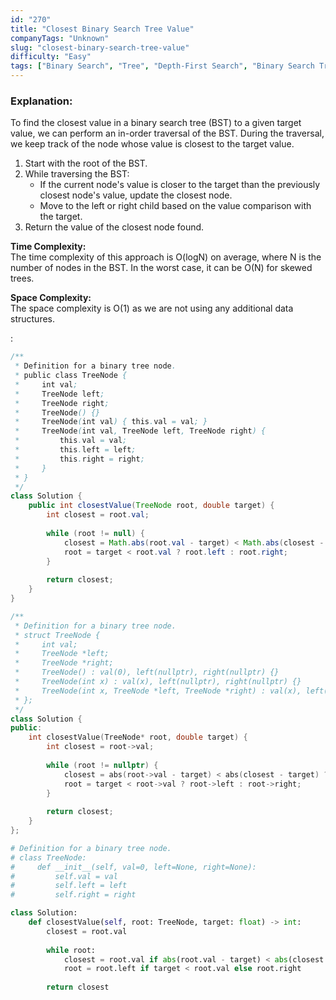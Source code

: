 ```yaml
---
id: "270"
title: "Closest Binary Search Tree Value"
companyTags: "Unknown"
slug: "closest-binary-search-tree-value"
difficulty: "Easy"
tags: ["Binary Search", "Tree", "Depth-First Search", "Binary Search Tree", "Binary Tree"]
---
```


### Explanation:
To find the closest value in a binary search tree (BST) to a given target value, we can perform an in-order traversal of the BST. During the traversal, we keep track of the node whose value is closest to the target value.

1. Start with the root of the BST.
2. While traversing the BST:
   - If the current node's value is closer to the target than the previously closest node's value, update the closest node.
   - Move to the left or right child based on the value comparison with the target.
3. Return the value of the closest node found.

**Time Complexity:**  
The time complexity of this approach is O(logN) on average, where N is the number of nodes in the BST. In the worst case, it can be O(N) for skewed trees.

**Space Complexity:**  
The space complexity is O(1) as we are not using any additional data structures.

:

```java
/**
 * Definition for a binary tree node.
 * public class TreeNode {
 *     int val;
 *     TreeNode left;
 *     TreeNode right;
 *     TreeNode() {}
 *     TreeNode(int val) { this.val = val; }
 *     TreeNode(int val, TreeNode left, TreeNode right) {
 *         this.val = val;
 *         this.left = left;
 *         this.right = right;
 *     }
 * }
 */
class Solution {
    public int closestValue(TreeNode root, double target) {
        int closest = root.val;
        
        while (root != null) {
            closest = Math.abs(root.val - target) < Math.abs(closest - target) ? root.val : closest;
            root = target < root.val ? root.left : root.right;
        }
        
        return closest;
    }
}
```

```cpp
/**
 * Definition for a binary tree node.
 * struct TreeNode {
 *     int val;
 *     TreeNode *left;
 *     TreeNode *right;
 *     TreeNode() : val(0), left(nullptr), right(nullptr) {}
 *     TreeNode(int x) : val(x), left(nullptr), right(nullptr) {}
 *     TreeNode(int x, TreeNode *left, TreeNode *right) : val(x), left(left), right(right) {}
 * };
 */
class Solution {
public:
    int closestValue(TreeNode* root, double target) {
        int closest = root->val;
        
        while (root != nullptr) {
            closest = abs(root->val - target) < abs(closest - target) ? root->val : closest;
            root = target < root->val ? root->left : root->right;
        }
        
        return closest;
    }
};
```

```python
# Definition for a binary tree node.
# class TreeNode:
#     def __init__(self, val=0, left=None, right=None):
#         self.val = val
#         self.left = left
#         self.right = right

class Solution:
    def closestValue(self, root: TreeNode, target: float) -> int:
        closest = root.val
        
        while root:
            closest = root.val if abs(root.val - target) < abs(closest - target) else closest
            root = root.left if target < root.val else root.right
        
        return closest
```
